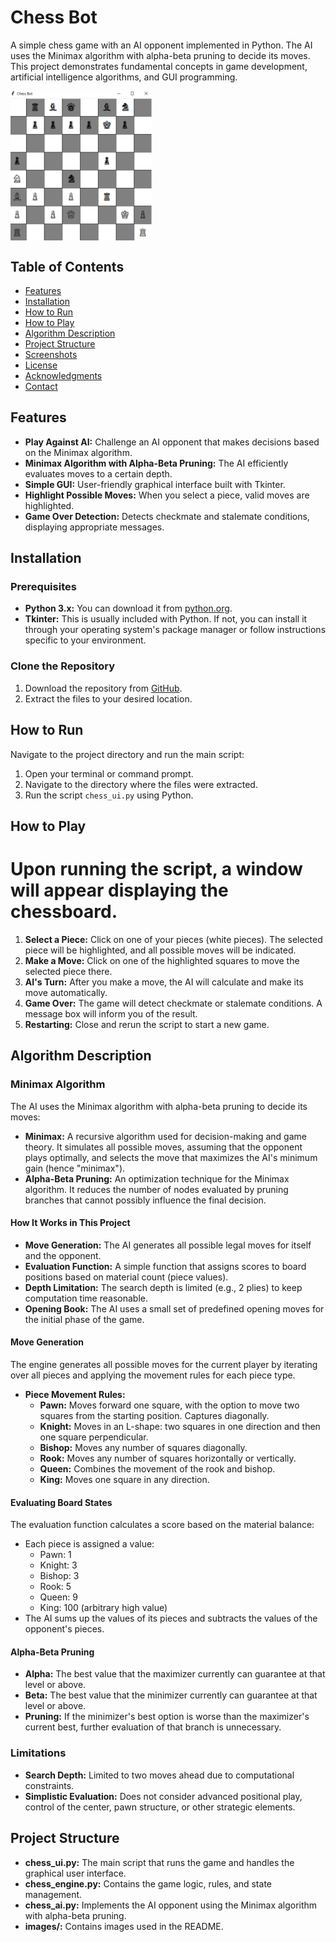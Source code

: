 # Chess Bot

A simple chess game with an AI opponent implemented in Python. The AI uses the Minimax algorithm with alpha-beta pruning to decide its moves. This project demonstrates fundamental concepts in game development, artificial intelligence algorithms, and GUI programming.

<div style="display: flex; justify-content: space-between;">
  <img src="pic1.png" alt="Game Start" width="45%" style="margin-right: 400px;" />
  <img src="pic2.png" alt="In-Game Action" width="45%" style="margin-left: 400px;" />
</div>

## Table of Contents

- [Features](#features)
- [Installation](#installation)
- [How to Run](#how-to-run)
- [How to Play](#how-to-play)
- [Algorithm Description](#algorithm-description)
- [Project Structure](#project-structure)
- [Screenshots](#screenshots)
- [License](#license)
- [Acknowledgments](#acknowledgments)
- [Contact](#contact)

## Features

- **Play Against AI:** Challenge an AI opponent that makes decisions based on the Minimax algorithm.
- **Minimax Algorithm with Alpha-Beta Pruning:** The AI efficiently evaluates moves to a certain depth.
- **Simple GUI:** User-friendly graphical interface built with Tkinter.
- **Highlight Possible Moves:** When you select a piece, valid moves are highlighted.
- **Game Over Detection:** Detects checkmate and stalemate conditions, displaying appropriate messages.

## Installation

### Prerequisites

- **Python 3.x:** You can download it from [python.org](https://www.python.org).
- **Tkinter:** This is usually included with Python. If not, you can install it through your operating system's package manager or follow instructions specific to your environment.

### Clone the Repository

1. Download the repository from [GitHub](https://github.com/yourusername/chess-bot).
2. Extract the files to your desired location.

## How to Run

Navigate to the project directory and run the main script:

1. Open your terminal or command prompt.
2. Navigate to the directory where the files were extracted.
3. Run the script `chess_ui.py` using Python.
   
## How to Play
# Upon running the script, a window will appear displaying the chessboard.
1. **Select a Piece:** Click on one of your pieces (white pieces). The selected piece will be highlighted, and all possible moves will be indicated.
2. **Make a Move:** Click on one of the highlighted squares to move the selected piece there.
3. **AI's Turn:** After you make a move, the AI will calculate and make its move automatically.
4. **Game Over:** The game will detect checkmate or stalemate conditions. A message box will inform you of the result.
5. **Restarting:** Close and rerun the script to start a new game.

## Algorithm Description

### Minimax Algorithm

The AI uses the Minimax algorithm with alpha-beta pruning to decide its moves:

- **Minimax:** A recursive algorithm used for decision-making and game theory. It simulates all possible moves, assuming that the opponent plays optimally, and selects the move that maximizes the AI's minimum gain (hence "minimax").
- **Alpha-Beta Pruning:** An optimization technique for the Minimax algorithm. It reduces the number of nodes evaluated by pruning branches that cannot possibly influence the final decision.

#### How It Works in This Project

- **Move Generation:** The AI generates all possible legal moves for itself and the opponent.
- **Evaluation Function:** A simple function that assigns scores to board positions based on material count (piece values).
- **Depth Limitation:** The search depth is limited (e.g., 2 plies) to keep computation time reasonable.
- **Opening Book:** The AI uses a small set of predefined opening moves for the initial phase of the game.

#### Move Generation

The engine generates all possible moves for the current player by iterating over all pieces and applying the movement rules for each piece type.

- **Piece Movement Rules:**
  - **Pawn:** Moves forward one square, with the option to move two squares from the starting position. Captures diagonally.
  - **Knight:** Moves in an L-shape: two squares in one direction and then one square perpendicular.
  - **Bishop:** Moves any number of squares diagonally.
  - **Rook:** Moves any number of squares horizontally or vertically.
  - **Queen:** Combines the movement of the rook and bishop.
  - **King:** Moves one square in any direction.

#### Evaluating Board States

The evaluation function calculates a score based on the material balance:

- Each piece is assigned a value:
  - Pawn: 1
  - Knight: 3
  - Bishop: 3
  - Rook: 5
  - Queen: 9
  - King: 100 (arbitrary high value)
- The AI sums up the values of its pieces and subtracts the values of the opponent's pieces.

#### Alpha-Beta Pruning

- **Alpha:** The best value that the maximizer currently can guarantee at that level or above.
- **Beta:** The best value that the minimizer currently can guarantee at that level or above.
- **Pruning:** If the minimizer's best option is worse than the maximizer's current best, further evaluation of that branch is unnecessary.

### Limitations

- **Search Depth:** Limited to two moves ahead due to computational constraints.
- **Simplistic Evaluation:** Does not consider advanced positional play, control of the center, pawn structure, or other strategic elements.

## Project Structure

- **chess_ui.py:** The main script that runs the game and handles the graphical user interface.
- **chess_engine.py:** Contains the game logic, rules, and state management.
- **chess_ai.py:** Implements the AI opponent using the Minimax algorithm with alpha-beta pruning.
- **images/:** Contains images used in the README.
